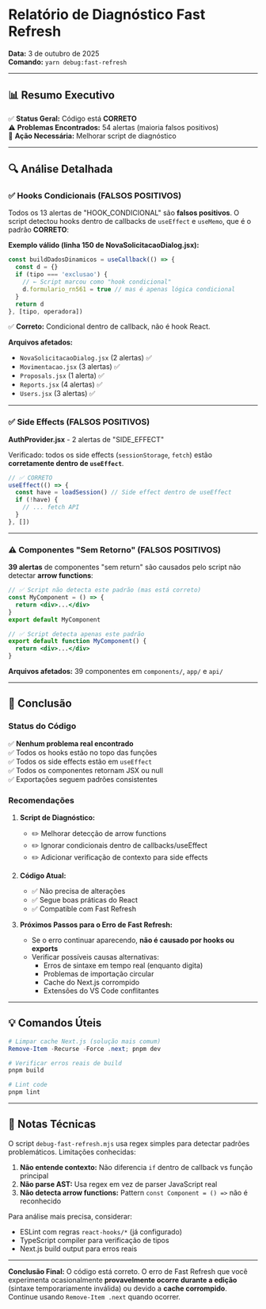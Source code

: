 # Relatório de Diagnóstico Fast Refresh

**Data:** 3 de outubro de 2025  
**Comando:** `yarn debug:fast-refresh`

---

## 📊 Resumo Executivo

✅ **Status Geral:** Código está **CORRETO**  
⚠️ **Problemas Encontrados:** 54 alertas (maioria falsos positivos)  
🎯 **Ação Necessária:** Melhorar script de diagnóstico

---

## 🔍 Análise Detalhada

### ✅ Hooks Condicionais (FALSOS POSITIVOS)

Todos os 13 alertas de "HOOK_CONDICIONAL" são **falsos positivos**. O script detectou hooks dentro de callbacks de `useEffect` e `useMemo`, que é o padrão **CORRETO**:

**Exemplo válido (linha 150 de NovaSolicitacaoDialog.jsx):**

```jsx
const buildDadosDinamicos = useCallback(() => {
  const d = {}
  if (tipo === 'exclusao') {
    // ← Script marcou como "hook condicional"
    d.formulario_rn561 = true // mas é apenas lógica condicional
  }
  return d
}, [tipo, operadora])
```

✅ **Correto:** Condicional dentro de callback, não é hook React.

**Arquivos afetados:**

- `NovaSolicitacaoDialog.jsx` (2 alertas) ✅
- `Movimentacao.jsx` (3 alertas) ✅
- `Proposals.jsx` (1 alerta) ✅
- `Reports.jsx` (4 alertas) ✅
- `Users.jsx` (3 alertas) ✅

---

### ✅ Side Effects (FALSOS POSITIVOS)

**AuthProvider.jsx** - 2 alertas de "SIDE_EFFECT"

Verificado: todos os side effects (`sessionStorage`, `fetch`) estão **corretamente dentro de `useEffect`**.

```jsx
// ✅ CORRETO
useEffect(() => {
  const have = loadSession() // Side effect dentro de useEffect
  if (!have) {
    // ... fetch API
  }
}, [])
```

---

### ⚠️ Componentes "Sem Retorno" (FALSOS POSITIVOS)

**39 alertas** de componentes "sem return" são causados pelo script não detectar **arrow functions**:

```jsx
// ✅ Script não detecta este padrão (mas está correto)
const MyComponent = () => {
  return <div>...</div>
}
export default MyComponent

// ✅ Script detecta apenas este padrão
export default function MyComponent() {
  return <div>...</div>
}
```

**Arquivos afetados:** 39 componentes em `components/`, `app/` e `api/`

---

## 🎯 Conclusão

### Status do Código

✅ **Nenhum problema real encontrado**  
✅ Todos os hooks estão no topo das funções  
✅ Todos os side effects estão em `useEffect`  
✅ Todos os componentes retornam JSX ou null  
✅ Exportações seguem padrões consistentes

### Recomendações

1. **Script de Diagnóstico:**
   - ✏️ Melhorar detecção de arrow functions
   - ✏️ Ignorar condicionais dentro de callbacks/useEffect
   - ✏️ Adicionar verificação de contexto para side effects

2. **Código Atual:**
   - ✅ Não precisa de alterações
   - ✅ Segue boas práticas do React
   - ✅ Compatible com Fast Refresh

3. **Próximos Passos para o Erro de Fast Refresh:**
   - Se o erro continuar aparecendo, **não é causado por hooks ou exports**
   - Verificar possíveis causas alternativas:
     - Erros de sintaxe em tempo real (enquanto digita)
     - Problemas de importação circular
     - Cache do Next.js corrompido
     - Extensões do VS Code conflitantes

---

## 💡 Comandos Úteis

```powershell
# Limpar cache Next.js (solução mais comum)
Remove-Item -Recurse -Force .next; pnpm dev

# Verificar erros reais de build
pnpm build

# Lint code
pnpm lint
```

---

## 📝 Notas Técnicas

O script `debug-fast-refresh.mjs` usa regex simples para detectar padrões problemáticos. Limitações conhecidas:

1. **Não entende contexto:** Não diferencia `if` dentro de callback vs função principal
2. **Não parse AST:** Usa regex em vez de parser JavaScript real
3. **Não detecta arrow functions:** Pattern `const Component = () =>` não é reconhecido

Para análise mais precisa, considerar:

- ESLint com regras `react-hooks/*` (já configurado)
- TypeScript compiler para verificação de tipos
- Next.js build output para erros reais

---

**Conclusão Final:** O código está correto. O erro de Fast Refresh que você experimenta ocasionalmente **provavelmente ocorre durante a edição** (sintaxe temporariamente inválida) ou devido a **cache corrompido**. Continue usando `Remove-Item .next` quando ocorrer.

